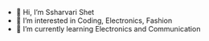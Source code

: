 - 👋 Hi, I’m Ssharvari Shet
- 👀 I’m interested in Coding, Electronics, Fashion 
- 🌱 I’m currently learning Electronics and Communication

<!---
sharvarishet/sharvarishet is a ✨ special ✨ repository because its `README.md` (this file) appears on your GitHub profile.
You can click the Preview link to take a look at your changes.
--->
